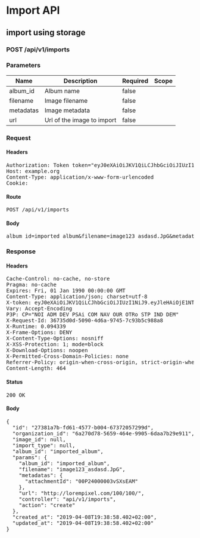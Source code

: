 # Import API

## import using storage

### POST /api/v1/imports

### Parameters

| Name | Description | Required | Scope |
|------|-------------|----------|-------|
| album_id | Album name | false |  |
| filename | Image filename | false |  |
| metadatas | Image metadata | false |  |
| url | Url of the image to import | false |  |

### Request

#### Headers

<pre>Authorization: Token token=&quot;eyJ0eXAiOiJKV1QiLCJhbGciOiJIUzI1NiJ9.eyJleHAiOjE1NTQ3NTk1MzgsImlhdCI6MTU1NDc0NTEzOCwiaXNzIjoiMzgwMGJlMjktYjVkMy00MDY0LWFkNzAtZGY5ZDNiY2NiODRmIiwiYWJpbGl0aWVzIjp7ImltcG9ydGVkX2FsYnVtIjp7IkFjY2VzcyI6eyJpbWFnZV91cGxvYWQiOnRydWV9fX19.npf99AlomSl1KAVESYkHdRdEg1-2LxCZVt4OT9i3aV8&quot;
Host: example.org
Content-Type: application/x-www-form-urlencoded
Cookie: </pre>

#### Route

<pre>POST /api/v1/imports</pre>

#### Body

<pre>album_id=imported_album&filename=image123_asdasd.JpG&metadatas[attachmentId]=00P24000003vSXsEAM&url=http%3A%2F%2Florempixel.com%2F100%2F100%2F</pre>

### Response

#### Headers

<pre>Cache-Control: no-cache, no-store
Pragma: no-cache
Expires: Fri, 01 Jan 1990 00:00:00 GMT
Content-Type: application/json; charset=utf-8
X-token: eyJ0eXAiOiJKV1QiLCJhbGciOiJIUzI1NiJ9.eyJleHAiOjE1NTQ3NTk1MzgsImlhdCI6MTU1NDc0NTEzOCwiaXNzIjoiMzgwMGJlMjktYjVkMy00MDY0LWFkNzAtZGY5ZDNiY2NiODRmIiwic3RvcmFnZSI6ImFtYXppbmctc3RvcmFnZSIsImFiaWxpdGllcyI6eyJzdG9yYWdlIjoiYW1hemluZy1zdG9yYWdlIiwiaW1wb3J0ZWRfYWxidW0iOnsic3RvcmFnZSI6ImFtYXppbmctc3RvcmFnZSIsIkFjY2VzcyI6eyJpbWFnZV91cGxvYWQiOnRydWV9fX19.QiMKgCiCAvQJ2fQNOlovhHB4fM1NCPPaG4RKwNqL9uQ
Vary: Accept-Encoding
P3P: CP=&quot;NOI ADM DEV PSAi COM NAV OUR OTRo STP IND DEM&quot;
X-Request-Id: 36735d0d-5090-4d6a-9745-7c93b5c988a8
X-Runtime: 0.094339
X-Frame-Options: DENY
X-Content-Type-Options: nosniff
X-XSS-Protection: 1; mode=block
X-Download-Options: noopen
X-Permitted-Cross-Domain-Policies: none
Referrer-Policy: origin-when-cross-origin, strict-origin-when-cross-origin
Content-Length: 464</pre>

#### Status

<pre>200 OK</pre>

#### Body

<pre>{
  "id": "27381a7b-fd61-4577-b004-67372057299d",
  "organization_id": "6a270d78-5659-464e-9905-6daa7b29e911",
  "image_id": null,
  "import_type": null,
  "album_id": "imported_album",
  "params": {
    "album_id": "imported_album",
    "filename": "image123_asdasd.JpG",
    "metadatas": {
      "attachmentId": "00P24000003vSXsEAM"
    },
    "url": "http://lorempixel.com/100/100/",
    "controller": "api/v1/imports",
    "action": "create"
  },
  "created_at": "2019-04-08T19:38:58.402+02:00",
  "updated_at": "2019-04-08T19:38:58.402+02:00"
}</pre>
